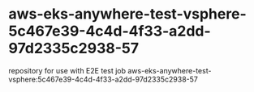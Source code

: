 # aws-eks-anywhere-test-vsphere-5c467e39-4c4d-4f33-a2dd-97d2335c2938-57
repository for use with E2E test job aws-eks-anywhere-test-vsphere:5c467e39-4c4d-4f33-a2dd-97d2335c2938-57
